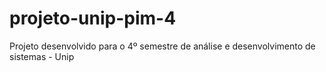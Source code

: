 # projeto-unip-pim-4
Projeto desenvolvido para o 4º semestre de análise e desenvolvimento de sistemas - Unip
